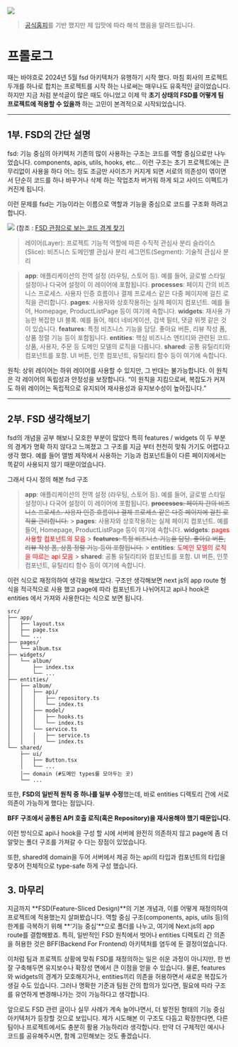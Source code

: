 ![](https://velog.velcdn.com/images/rewq5991/post/4710be4e-18f1-40dc-b7dd-dc5783900a0e/image.png)

> [공식홈피](https://feature-sliced.design/kr/)를 기반 했지만 제 입맛에 따라 해석 했음을 알려드립니다.

# 프롤로그

때는 바야흐로 2024년 5월 fsd 아키텍처가 유행하기 시작 했다. 마침 회사의 프로젝트 두개를 하나로 합치는 프로젝트를 시작 하는 나로써는 매우나도 유혹적인 글이었습니다.
하지만 지금 처럼 분석글이 많은 때도 아니었고 이제 막 **초기 상태의 FSD를 어떻게 팀 프로젝트에 적용할 수 있을까** 하는 고민이 본격적으로 시작되었습니다.

---

## 1부. FSD의 간단 설명

fsd: 기능 중심의 아키텍처
기존의 많이 사용하는 구조는 코드를 역할 중심으로만 나누었습니다.
components, apis, utils, hooks, etc... 이런 구조는 초기 프로젝트에는 큰 무리없이 사용을 하다 어느 정도 조금만 사이즈가 커지게 되면 서로의 의존성이 엮이면서 단순히 코드를 하나 바꾸거나 삭제 하는 작업조차 버거워 하게 되고 사이드 이펙트가 커진게 됩니다.

이런 문제를 fsd는 기능이라는 이름으로 역할과 기능을 중심으로 코드를 구조화 하려고 합니다.

![](https://velog.velcdn.com/images/rewq5991/post/0a5e7910-45d2-4626-b7e9-c2b3933441d7/image.png)
(참조 : [FSD 관점으로 보는 코드 경계 찾기](https://velog.io/@teo/fsd)

> 레이어(Layer): 프로젝트 기능적 역할에 따른 수직적 관심사 분리
> 슬라이스(Slice): 비즈니스 도메인별 관심사 분리
> 세그먼트(Segment): 기술적 관심사 분리

> **app**: 애플리케이션의 전역 설정 (라우팅, 스토어 등). 예를 들어, 글로벌 스타일 설정이나 다국어 설정이 이 레이어에 포함됩니다.
> **processes**: 페이지 간의 비즈니스 프로세스. 사용자 인증 흐름이나 결제 프로세스 같은 다중 페이지에 걸친 로직을 관리합니다.
> **pages**: 사용자와 상호작용하는 실제 페이지 컴포넌트. 예를 들어, Homepage, ProductListPage 등이 여기에 속합니다.
> **widgets**: 재사용 가능한 복잡한 UI 블록. 예를 들어, 헤더 네비게이션, 검색 필터, 댓글 위젯 같은 것이 있습니다.
> **features**: 특정 비즈니스 기능을 담당. 좋아요 버튼, 리뷰 작성 폼, 상품 정렬 기능 등이 포함됩니다.
> **entities**: 핵심 비즈니스 엔티티와 관련된 코드. 상품, 사용자, 주문 등 도메인 모델의 로직을 다룹니다.
> **shared**: 공통 유틸리티와 컴포넌트를 포함. UI 버튼, 인풋 컴포넌트, 유틸리티 함수 등이 여기에 속합니다.

원칙: 상위 레이어는 하위 레이어를 사용할 수 있지만, 그 반대는 불가능합니다. 이 원칙은 각 레이어의 독립성과 안정성을 보장합니다.
“이 원칙을 지킴으로써, 복잡도가 커져도 하위 레이어는 독립적으로 유지되어 재사용성과 유지보수성이 높아집니다.”

---

## 2부. FSD 생각해보기

fsd의 개념을 공부 해보니 모호한 부분이 많았다 특히 features / widgets 이 두 부분의 경계가 명확 하지 않다고 느껴졌고 그 구조를 지금 부터 천천히 맞춰 가기도 어렵다고 생각 했다.
예를 들어 앨범 제작에서 사용하는 기능과 컴포넌트들이 다른 페이지에서는 똑같이 사용되지 않기 때문이었습니다.

그래서 다시 정의 해본 fsd 구조

> **app**: 애플리케이션의 전역 설정 (라우팅, 스토어 등). 예를 들어, 글로벌 스타일 설정이나 다국어 설정이 이 레이어에 포함됩니다.
> ~~**processes**: 페이지 간의 비즈니스 프로세스. 사용자 인증 흐름이나 결제 프로세스 같은 다중 페이지에 걸친 로직을 관리합니다.~~ > **pages**: 사용자와 상호작용하는 실제 페이지 컴포넌트. 예를 들어, Homepage, ProductListPage 등이 여기에 속합니다.
> **widgets**: <span style="color: red">pages 사용할 컴포넌트의 모음</span> > ~~**features**: 특정 비즈니스 기능을 담당. 좋아요 버튼, 리뷰 작성 폼, 상품 정렬 기능 등이 포함됩니다.~~ > **entities**: <span style="color: red">도메인 모델의 로직을 따르는 api 모음</span> > **shared**: 공통 유틸리티와 컴포넌트를 포함. UI 버튼, 인풋 컴포넌트, 유틸리티 함수 등이 여기에 속합니다.

이런 식으로 재정의하여 생각을 해보았다. 구조만 생각해보면 next js의 app route 형식을 적극적으로 사용 했고 page에 따라 컴포넌트가 나뉘어지고 api나 hook은 entities 에서 가져와 사용한다는 식으로 보면 됩니다.

```
src/
├── app/
│   ├── layout.tsx
│   ├── page.tsx
│   └── ...
├── pages/
│   └── album.tsx
├── widgets/
│   └── album/
│       ├── index.tsx
│       └── ...
├── entities/
│   ├── album/
│   │   ├── api/
│   │   │   ├── repository.ts
│   │   │   └── index.ts
│   │   ├── model/
│   │   │   ├── hooks.ts
│   │   │   └── index.ts
│   │   └── service.ts
│   │   │   ├── service.ts
│   │   │   └── index.ts
└── shared/
    ├── ui/
    │   ├── Button.tsx
    │   └── ...
    │── domain (#도메인 types를 모아두는 곳)
    └── ...
```

또한, **FSD의 일반적 원칙 중 하나를 일부 수정**했는데, 바로 entities 디렉토리 간에 서로 의존이 가능하게 했다는 점입니다.

**BFF 구조에서 공통된 API 호출 로직(혹은 Repository)을 재사용해야 했기 때문입니다.**

이런 방식으로 api나 hook을 구성 할 시에 서버에 완전히 의존하지 않고 page에 좀 더 알맞는 폴더 구조를 가져갈 수 다는 장점이 있었습니다.

또한, shared에 domain을 두어 서버에서 제공 하는 api의 타입과 컴포넌트의 타입을 맞추어 전체적으로 type-safe 하게 구성 했습니다.

## 3. 마무리

지금까지 **FSD(Feature-Sliced Design)**의 기본 개념과, 이를 어떻게 재정의하여 프로젝트에 적용했는지 살펴봤습니다. 역할 중심 구조(components, apis, utils 등)의 한계를 극복하기 위해 **‘기능 중심’**으로 폴더를 나누고, 여기에 Next.js의 app route를 결합해봤죠. 특히, 일반적인 FSD 원칙에서 벗어나 entities 디렉토리 간 의존을 허용한 것은 BFF(Backend For Frontend) 아키텍처를 염두에 둔 결정이었습니다.

이처럼 팀과 프로젝트 상황에 맞춰 FSD를 재정의하는 일은 쉬운 과정이 아니지만, 한 번 잘 구축해두면 유지보수나 확장성 면에서 큰 이점을 얻을 수 있습니다. 물론, features와 widgets의 경계가 모호해지거나, entities끼리 의존을 허용하면서 새로운 복잡도가 생길 수도 있습니다. 그러나 명확한 기준과 팀원 간의 합의가 있다면, 필요에 따라 구조를 유연하게 변경해나가는 것이 가능하다고 생각합니다.

앞으로도 FSD 관련 글이나 실무 사례가 계속 늘어나면서, 더 발전된 형태의 기능 중심 아키텍처가 등장할 것으로 보입니다. 제가 시도해본 이 구조도 다듬고 확장한다면, 다른 팀이나 프로젝트에서도 충분히 활용 가능하리라 생각합니다. 만약 더 구체적인 예시나 코드를 공유해주시면, 함께 고민해보는 것도 좋겠습니다.
